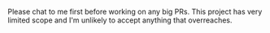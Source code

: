 Please chat to me first before working on any big PRs. This project has very limited scope and I'm unlikely to accept anything that overreaches.

